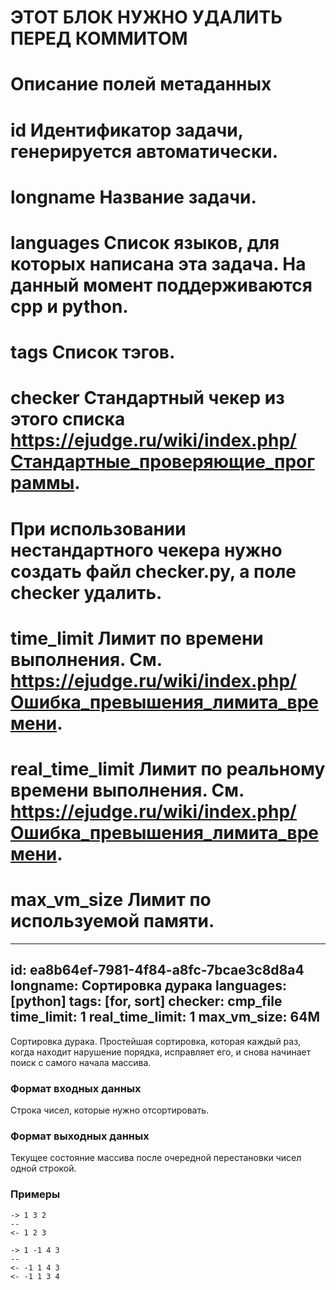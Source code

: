 # ЭТОТ БЛОК НУЖНО УДАЛИТЬ ПЕРЕД КОММИТОМ
#
# Описание полей метаданных
#
# id              Идентификатор задачи, генерируется автоматически.
# longname        Название задачи.
# languages       Список языков, для которых написана эта задача. На данный момент поддерживаются cpp и python.
# tags            Список тэгов.
# checker         Стандартный чекер из этого списка https://ejudge.ru/wiki/index.php/Стандартные_проверяющие_программы.
#                 При использовании нестандартного чекера нужно создать файл checker.py, а поле checker удалить.
# time_limit      Лимит по времени выполнения. См. https://ejudge.ru/wiki/index.php/Ошибка_превышения_лимита_времени.
# real_time_limit Лимит по реальному времени выполнения. См. https://ejudge.ru/wiki/index.php/Ошибка_превышения_лимита_времени.
# max_vm_size     Лимит по используемой памяти.

---
id: ea8b64ef-7981-4f84-a8fc-7bcae3c8d8a4
longname: Сортировка дурака
languages: [python]
tags: [for, sort]
checker: cmp_file
time_limit: 1
real_time_limit: 1
max_vm_size: 64M
---


Сортировка дурака.
Простейшая сортировка, которая каждый раз, когда находит нарушение порядка, исправляет его, и снова начинает поиск с самого начала массива.

### Формат входных данных

Строка чисел, которые нужно отсортировать.

### Формат выходных данных

Текущее состояние массива после очередной перестановки чисел одной строкой.

### Примеры

```
-> 1 3 2
--
<- 1 2 3
```

```
-> 1 -1 4 3
--
<- -1 1 4 3
<- -1 1 3 4
```
